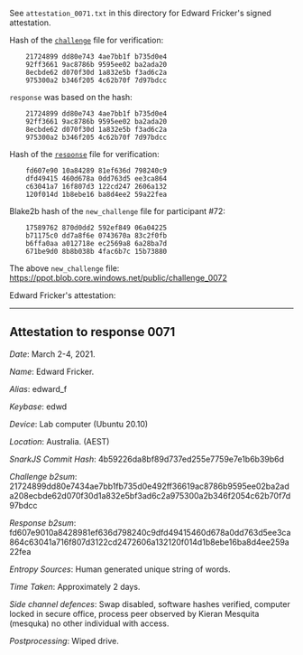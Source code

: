 See `attestation_0071.txt` in this directory for Edward Fricker's signed attestation. 

Hash of the [`challenge`](https://ppot.blob.core.windows.net/public/challenge_0071) file for verification:

```
    21724899 dd80e743 4ae7bb1f b735d0e4
    92ff3661 9ac8786b 9595ee02 ba2ada20
    8ecbde62 d070f30d 1a832e5b f3ad6c2a
    975300a2 b346f205 4c62b70f 7d97bdcc
```

`response` was based on the hash:

```
    21724899 dd80e743 4ae7bb1f b735d0e4
    92ff3661 9ac8786b 9595ee02 ba2ada20
    8ecbde62 d070f30d 1a832e5b f3ad6c2a
    975300a2 b346f205 4c62b70f 7d97bdcc
```

Hash of the [`response`](https://ppot.blob.core.windows.net/public/response_0071_edward) file for verification:

```
    fd607e90 10a84289 81ef636d 798240c9
    dfd49415 460d678a 0dd763d5 ee3ca864
    c63041a7 16f807d3 122cd247 2606a132
    120f014d 1b8ebe16 ba8d4ee2 59a22fea
```

Blake2b hash of the `new_challenge` file for participant #72:

```
    17589762 870d0dd2 592ef849 06a04225
    b71175c0 dd7a8f6e 0743670a 83c2f0fb
    b6ffa0aa a012718e ec2569a8 6a28ba7d
    671be9d0 8b8b038b 4fac6b7c 15b73880
```

The above `new_challenge` file: https://ppot.blob.core.windows.net/public/challenge_0072

Edward Fricker's attestation:

***
Attestation to response 0071
----------------------------

*Date*: March 2-4, 2021.

*Name*: Edward Fricker.

*Alias*: edward_f 

*Keybase*: edwd

*Device*: Lab computer (Ubuntu 20.10)

*Location*: Australia. (AEST)

*SnarkJS Commit Hash*: 4b59226da8bf89d737ed255e7759e7e1b6b39b6d

*Challenge b2sum*: 21724899dd80e7434ae7bb1fb735d0e492ff36619ac8786b9595ee02ba2ada208ecbde62d070f30d1a832e5bf3ad6c2a975300a2b346f2054c62b70f7d97bdcc

*Response b2sum*: fd607e9010a8428981ef636d798240c9dfd49415460d678a0dd763d5ee3ca864c63041a716f807d3122cd2472606a132120f014d1b8ebe16ba8d4ee259a22fea

*Entropy Sources*: Human generated unique string of words.

*Time Taken*: Approximately 2 days.

*Side channel defences*: Swap disabled, software hashes verified, computer locked in secure office, process peer observed by Kieran Mesquita (mesquka) no other individual with access.

*Postprocessing*: Wiped drive.